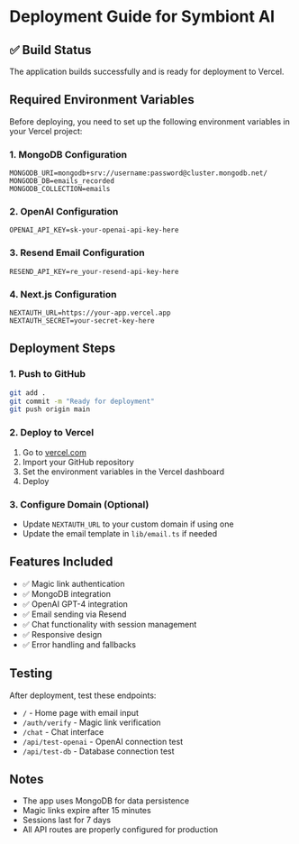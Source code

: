 # Deployment Guide for Symbiont AI

## ✅ Build Status
The application builds successfully and is ready for deployment to Vercel.

## Required Environment Variables

Before deploying, you need to set up the following environment variables in your Vercel project:

### 1. MongoDB Configuration
```
MONGODB_URI=mongodb+srv://username:password@cluster.mongodb.net/
MONGODB_DB=emails_recorded
MONGODB_COLLECTION=emails
```

### 2. OpenAI Configuration
```
OPENAI_API_KEY=sk-your-openai-api-key-here
```

### 3. Resend Email Configuration
```
RESEND_API_KEY=re_your-resend-api-key-here
```

### 4. Next.js Configuration
```
NEXTAUTH_URL=https://your-app.vercel.app
NEXTAUTH_SECRET=your-secret-key-here
```

## Deployment Steps

### 1. Push to GitHub
```bash
git add .
git commit -m "Ready for deployment"
git push origin main
```

### 2. Deploy to Vercel
1. Go to [vercel.com](https://vercel.com)
2. Import your GitHub repository
3. Set the environment variables in the Vercel dashboard
4. Deploy

### 3. Configure Domain (Optional)
- Update `NEXTAUTH_URL` to your custom domain if using one
- Update the email template in `lib/email.ts` if needed

## Features Included
- ✅ Magic link authentication
- ✅ MongoDB integration
- ✅ OpenAI GPT-4 integration
- ✅ Email sending via Resend
- ✅ Chat functionality with session management
- ✅ Responsive design
- ✅ Error handling and fallbacks

## Testing
After deployment, test these endpoints:
- `/` - Home page with email input
- `/auth/verify` - Magic link verification
- `/chat` - Chat interface
- `/api/test-openai` - OpenAI connection test
- `/api/test-db` - Database connection test

## Notes
- The app uses MongoDB for data persistence
- Magic links expire after 15 minutes
- Sessions last for 7 days
- All API routes are properly configured for production
